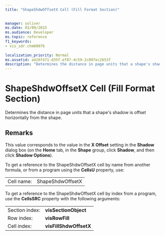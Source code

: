 ```yaml
---
title: "ShapeShdwOffsetX Cell (Fill Format Section)"
 
 
manager: soliver
ms.date: 03/09/2015
ms.audience: Developer
ms.topic: reference
f1_keywords:
- vis_sdr.chm60076
 
localization_priority: Normal
ms.assetid: a426f471-d35f-ef87-4c59-2c007ec2653f
description: "Determines the distance in page units that a shape's shadow is offset horizontally from the shape."
---
```


# ShapeShdwOffsetX Cell (Fill Format Section)

Determines the distance in page units that a shape's shadow is offset horizontally from the shape.
  
## Remarks

This value corresponds to the value in the **X Offset** setting in the **Shadow** dialog box (on the **Home** tab, in the **Shape** group, click **Shadow**, and then click **Shadow Options**).
  
To get a reference to the ShapeShdwOffsetX cell by name from another formula, or from a program using the **CellsU** property, use: 
  
|||
|:-----|:-----|
| Cell name:  <br/> | ShapeShdwOffsetX  <br/> |
   
To get a reference to the ShapeShdwOffsetX cell by index from a program, use the **CellsSRC** property with the following arguments: 
  
|||
|:-----|:-----|
| Section index:  <br/> |**visSectionObject** <br/> |
| Row index:  <br/> |**visRowFill** <br/> |
| Cell index:  <br/> |**visFillShdwOffsetX** <br/> |
   

